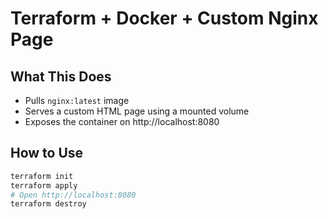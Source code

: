 
# Terraform + Docker + Custom Nginx Page

## What This Does
- Pulls `nginx:latest` image
- Serves a custom HTML page using a mounted volume
- Exposes the container on http://localhost:8080

## How to Use

```bash
terraform init
terraform apply
# Open http://localhost:8080
terraform destroy
```
